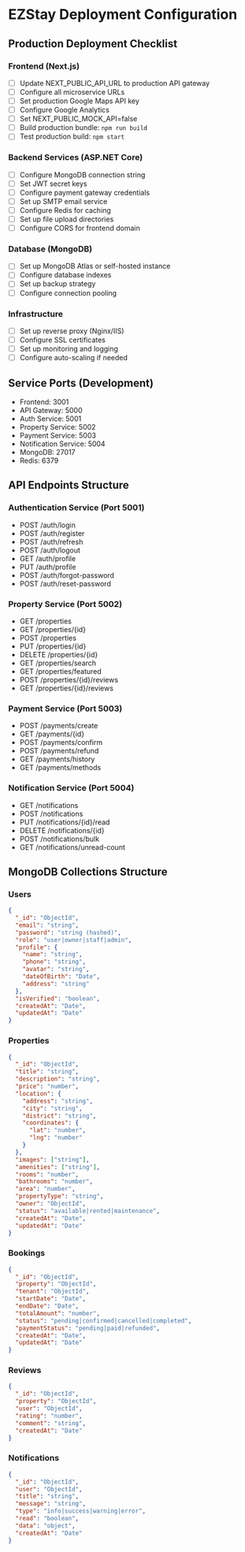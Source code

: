 # EZStay Deployment Configuration

## Production Deployment Checklist

### Frontend (Next.js)

- [ ] Update NEXT_PUBLIC_API_URL to production API gateway
- [ ] Configure all microservice URLs
- [ ] Set production Google Maps API key
- [ ] Configure Google Analytics
- [ ] Set NEXT_PUBLIC_MOCK_API=false
- [ ] Build production bundle: `npm run build`
- [ ] Test production build: `npm start`

### Backend Services (ASP.NET Core)

- [ ] Configure MongoDB connection string
- [ ] Set JWT secret keys
- [ ] Configure payment gateway credentials
- [ ] Set up SMTP email service
- [ ] Configure Redis for caching
- [ ] Set up file upload directories
- [ ] Configure CORS for frontend domain

### Database (MongoDB)

- [ ] Set up MongoDB Atlas or self-hosted instance
- [ ] Configure database indexes
- [ ] Set up backup strategy
- [ ] Configure connection pooling

### Infrastructure

- [ ] Set up reverse proxy (Nginx/IIS)
- [ ] Configure SSL certificates
- [ ] Set up monitoring and logging
- [ ] Configure auto-scaling if needed

## Service Ports (Development)

- Frontend: 3001
- API Gateway: 5000
- Auth Service: 5001
- Property Service: 5002
- Payment Service: 5003
- Notification Service: 5004
- MongoDB: 27017
- Redis: 6379

## API Endpoints Structure

### Authentication Service (Port 5001)

- POST /auth/login
- POST /auth/register
- POST /auth/refresh
- POST /auth/logout
- GET /auth/profile
- PUT /auth/profile
- POST /auth/forgot-password
- POST /auth/reset-password

### Property Service (Port 5002)

- GET /properties
- GET /properties/{id}
- POST /properties
- PUT /properties/{id}
- DELETE /properties/{id}
- GET /properties/search
- GET /properties/featured
- POST /properties/{id}/reviews
- GET /properties/{id}/reviews

### Payment Service (Port 5003)

- POST /payments/create
- GET /payments/{id}
- POST /payments/confirm
- POST /payments/refund
- GET /payments/history
- GET /payments/methods

### Notification Service (Port 5004)

- GET /notifications
- POST /notifications
- PUT /notifications/{id}/read
- DELETE /notifications/{id}
- POST /notifications/bulk
- GET /notifications/unread-count

## MongoDB Collections Structure

### Users

```json
{
  "_id": "ObjectId",
  "email": "string",
  "password": "string (hashed)",
  "role": "user|owner|staff|admin",
  "profile": {
    "name": "string",
    "phone": "string",
    "avatar": "string",
    "dateOfBirth": "Date",
    "address": "string"
  },
  "isVerified": "boolean",
  "createdAt": "Date",
  "updatedAt": "Date"
}
```

### Properties

```json
{
  "_id": "ObjectId",
  "title": "string",
  "description": "string",
  "price": "number",
  "location": {
    "address": "string",
    "city": "string",
    "district": "string",
    "coordinates": {
      "lat": "number",
      "lng": "number"
    }
  },
  "images": ["string"],
  "amenities": ["string"],
  "rooms": "number",
  "bathrooms": "number",
  "area": "number",
  "propertyType": "string",
  "owner": "ObjectId",
  "status": "available|rented|maintenance",
  "createdAt": "Date",
  "updatedAt": "Date"
}
```

### Bookings

```json
{
  "_id": "ObjectId",
  "property": "ObjectId",
  "tenant": "ObjectId",
  "startDate": "Date",
  "endDate": "Date",
  "totalAmount": "number",
  "status": "pending|confirmed|cancelled|completed",
  "paymentStatus": "pending|paid|refunded",
  "createdAt": "Date",
  "updatedAt": "Date"
}
```

### Reviews

```json
{
  "_id": "ObjectId",
  "property": "ObjectId",
  "user": "ObjectId",
  "rating": "number",
  "comment": "string",
  "createdAt": "Date"
}
```

### Notifications

```json
{
  "_id": "ObjectId",
  "user": "ObjectId",
  "title": "string",
  "message": "string",
  "type": "info|success|warning|error",
  "read": "boolean",
  "data": "object",
  "createdAt": "Date"
}
```
